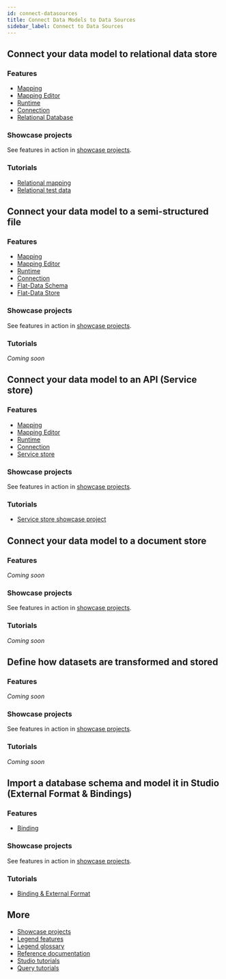 ```yaml
---
id: connect-datasources
title: Connect Data Models to Data Sources
sidebar_label: Connect to Data Sources
---
```


## Connect your data model to relational data store

### Features
- [Mapping](../overview/legend-glossary.md/#relational-mapping)
- [Mapping Editor](../overview/legend-glossary.md/#mapping-editor)
- [Runtime](../overview/legend-glossary.md/#runtime)
- [Connection](../overview/legend-glossary.md/#connection)
- [Relational Database](../overview/legend-glossary.md/#relational-database)

### Showcase projects
See features in action in [showcase projects](../showcases/showcase-projects.md).

### Tutorials
- [Relational mapping](../tutorials/studio-relational-mapping.md)  
- [Relational test data](../tutorials/studio-tests.md/#relational)

## Connect your data model to a semi-structured file

### Features
- [Mapping](../overview/legend-glossary.md/#relational-mapping)
- [Mapping Editor](../overview/legend-glossary.md/#mapping-editor)
- [Runtime](../overview/legend-glossary.md/#runtime)
- [Connection](../overview/legend-glossary.md/#connection)
- [Flat-Data Schema](../overview/legend-glossary.md/#flat-data-schema)
- [Flat-Data Store](../overview/legend-glossary.md/#flat-data-store)

### Showcase projects
See features in action in [showcase projects](../showcases/showcase-projects.md).

### Tutorials
_Coming soon_

## Connect your data model to an API (Service store)

### Features
- [Mapping](../overview/legend-glossary.md/#relational-mapping)
- [Mapping Editor](../overview/legend-glossary.md/#mapping-editor)
- [Runtime](../overview/legend-glossary.md/#runtime)
- [Connection](../overview/legend-glossary.md/#connection)
- [Service store](../overview/legend-features.md/#service-store)

### Showcase projects
See features in action in [showcase projects](../showcases/showcase-projects.md).

### Tutorials
- [Service store showcase project](../showcases/showcase-projects.md/#service-store)

## Connect your data model to a document store

### Features
_Coming soon_

### Showcase projects
See features in action in [showcase projects](../showcases/showcase-projects.md).

### Tutorials
_Coming soon_

## Define how datasets are transformed and stored

### Features
_Coming soon_

### Showcase projects
See features in action in [showcase projects](../showcases/showcase-projects.md).

### Tutorials
_Coming soon_

## Import a database schema and model it in Studio (External Format & Bindings)

### Features
- [Binding](../overview/legend-glossary.md/#bindings)

### Showcase projects
See features in action in [showcase projects](../showcases/showcase-projects.md).

### Tutorials
- [Binding & External Format](../tutorials/studio-binding.md)

## More
- [Showcase projects](../showcases/showcase-projects.md)
- [Legend features](../overview/legend-features.md)
- [Legend glossary](../overview/legend-glossary.md)
- [Reference documentation](../reference/legend-language.md)
- [Studio tutorials](../tutorials/studio-workspace.md)
- [Query tutorials](../tutorials/query-builder.md)